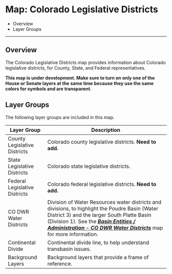 # Map: Colorado Legislative Districts

* Overview
* Layer Groups

---------------

## Overview

The Colorado Legislative Districts map provides information about Colorado legislative districts,
for County, State, and Federal representatives.

**This map is under development.  Make sure to turn on only one of the House or Senate layers at the same time
because they use the same colors for symbols and are transparent.**

## Layer Groups

The following layer groups are included in this map.

| **Layer Group** | **Description** |
| -- | -- |
| County Legislative Districts | Colorado county legislative districts. **Need to add.**|
| State Legislative Districts | Colorado state legislative districts. |
| Federal Legislative Districts | Colorado federal legislative districts. **Need to add.**|
| CO DWR Water Districts | Division of Water Resources water districts and divisions, to highlight the Poudre Basin (Water District 3) and the larger South Platte Basin (Division 1).  See the [***Basin Entities / Administration - CO DWR Water Districts***](#map/entities-codwr-waterdistricts) map for more information. |
| Continental Divide | Continental divide line, to help understand transbasin issues. |
| Background Layers | Background layers that provide a frame of reference. |
